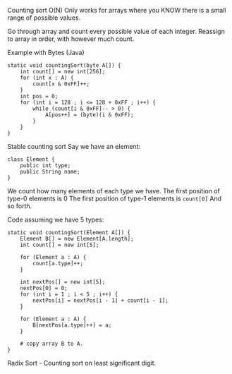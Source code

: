 Counting sort
O(N)
Only works for arrays where you KNOW there is a small range of possible values.

Go through array and count every possible value of each integer.
Reassign to array in order, with however much count.

Example with Bytes (Java)
```
static void countingSort(byte A[]) {
	int count[] = new int[256];
	for (int x : A) {
		count[x & 0xFF]++;
	}
	int pos = 0;
	for (int i = 128 ; i <= 128 + 0xFF ; i++) {
		while (count[i & 0xFF]-- > 0) {
			A[pos++] = (byte)(i & 0xFF);
		}
	}
}
```

Stable counting sort
Say we have an element:
```
class Element {
	public int type;
	public String name;
}
```
We count how many elements of each type we have.
The first position of type-0 elements is 0
The first position of type-1 elements is `count[0]`
And so forth.

Code assuming we have 5 types:
```
static void countingSort(Element A[]) {
	Element B[] = new Element[A.length];
	int count[] = new int[5];

	for (Element a : A) {
		count[a.type]++;
	}

	int nextPos[] = new int[5];
	nextPos[0] = 0;
	for (int i = 1 ; i < 5 ; i++) {
		nextPos[i] = nextPos[i - 1] + count[i - 1];
	}

	for (Element a : A) {
		B[nextPos[a.type]++] = a;
	}

	# copy array B to A.
}
```

Radix Sort - Counting sort on least significant digit.